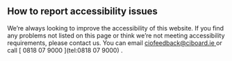 ##  How to report accessibility issues

We’re always looking to improve the accessibility of this website. If you find
any problems not listed on this page or think we’re not meeting accessibility
requirements, please contact us. You can email [ ciofeedback@ciboard.ie
](mailto:ciofeedback@ciboard.ie) or call [ 0818 07 9000 ](tel:0818 07 9000) .
